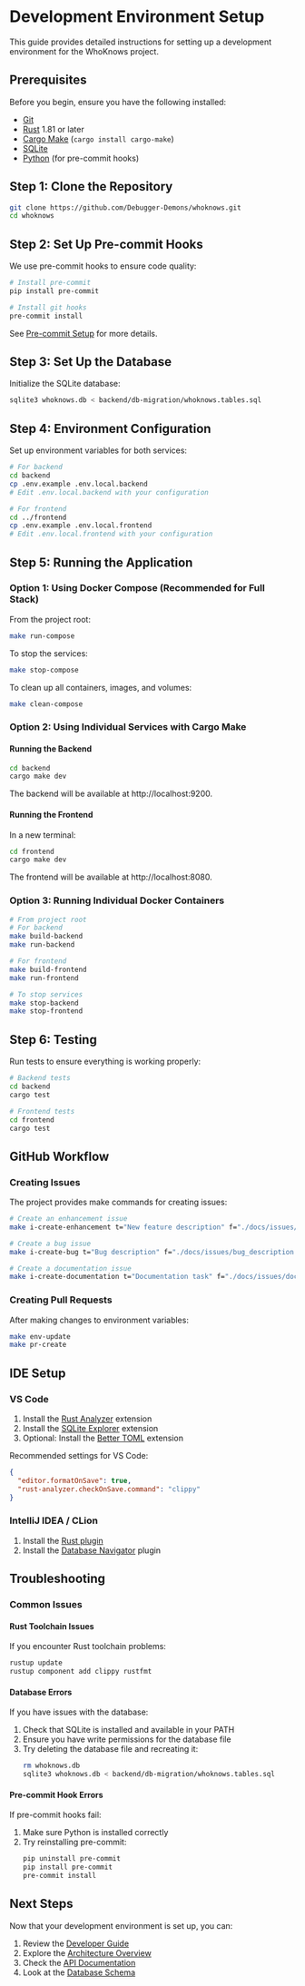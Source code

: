 # Development Environment Setup

This guide provides detailed instructions for setting up a development environment for the WhoKnows project.

## Prerequisites

Before you begin, ensure you have the following installed:

- [Git](https://git-scm.com/)
- [Rust](https://www.rust-lang.org/tools/install) 1.81 or later
- [Cargo Make](https://github.com/sagiegurari/cargo-make) (`cargo install cargo-make`)
- [SQLite](https://www.sqlite.org/download.html)
- [Python](https://www.python.org/downloads/) (for pre-commit hooks)

## Step 1: Clone the Repository

```bash
git clone https://github.com/Debugger-Demons/whoknows.git
cd whoknows
```

## Step 2: Set Up Pre-commit Hooks

We use pre-commit hooks to ensure code quality:

```bash
# Install pre-commit
pip install pre-commit

# Install git hooks
pre-commit install
```

See [Pre-commit Setup](../precommitsetup.md) for more details.

## Step 3: Set Up the Database

Initialize the SQLite database:

```bash
sqlite3 whoknows.db < backend/db-migration/whoknows.tables.sql
```

## Step 4: Environment Configuration

Set up environment variables for both services:

```bash
# For backend
cd backend
cp .env.example .env.local.backend
# Edit .env.local.backend with your configuration

# For frontend
cd ../frontend
cp .env.example .env.local.frontend
# Edit .env.local.frontend with your configuration
```

## Step 5: Running the Application

### Option 1: Using Docker Compose (Recommended for Full Stack)

From the project root:
```bash
make run-compose
```

To stop the services:
```bash
make stop-compose
```

To clean up all containers, images, and volumes:
```bash
make clean-compose
```

### Option 2: Using Individual Services with Cargo Make

#### Running the Backend

```bash
cd backend
cargo make dev
```

The backend will be available at http://localhost:9200.

#### Running the Frontend

In a new terminal:

```bash
cd frontend
cargo make dev
```

The frontend will be available at http://localhost:8080.

### Option 3: Running Individual Docker Containers

```bash
# From project root
# For backend
make build-backend
make run-backend

# For frontend
make build-frontend
make run-frontend

# To stop services
make stop-backend
make stop-frontend
```

## Step 6: Testing

Run tests to ensure everything is working properly:

```bash
# Backend tests
cd backend
cargo test

# Frontend tests
cd frontend
cargo test
```

## GitHub Workflow

### Creating Issues

The project provides make commands for creating issues:

```bash
# Create an enhancement issue
make i-create-enhancement t="New feature description" f="./docs/issues/feature_description.md"

# Create a bug issue
make i-create-bug t="Bug description" f="./docs/issues/bug_description.md"

# Create a documentation issue
make i-create-documentation t="Documentation task" f="./docs/issues/docs_task.md"
```

### Creating Pull Requests

After making changes to environment variables:

```bash
make env-update
make pr-create
```

## IDE Setup

### VS Code

1. Install the [Rust Analyzer](https://marketplace.visualstudio.com/items?itemName=rust-lang.rust-analyzer) extension
2. Install the [SQLite Explorer](https://marketplace.visualstudio.com/items?itemName=alexcvzz.vscode-sqlite) extension
3. Optional: Install the [Better TOML](https://marketplace.visualstudio.com/items?itemName=bungcip.better-toml) extension

Recommended settings for VS Code:

```json
{
  "editor.formatOnSave": true,
  "rust-analyzer.checkOnSave.command": "clippy"
}
```

### IntelliJ IDEA / CLion

1. Install the [Rust plugin](https://plugins.jetbrains.com/plugin/8182-rust)
2. Install the [Database Navigator](https://plugins.jetbrains.com/plugin/1800-database-navigator) plugin

## Troubleshooting

### Common Issues

#### Rust Toolchain Issues

If you encounter Rust toolchain problems:

```bash
rustup update
rustup component add clippy rustfmt
```

#### Database Errors

If you have issues with the database:

1. Check that SQLite is installed and available in your PATH
2. Ensure you have write permissions for the database file
3. Try deleting the database file and recreating it:
   ```bash
   rm whoknows.db
   sqlite3 whoknows.db < backend/db-migration/whoknows.tables.sql
   ```

#### Pre-commit Hook Errors

If pre-commit hooks fail:

1. Make sure Python is installed correctly
2. Try reinstalling pre-commit:
   ```bash
   pip uninstall pre-commit
   pip install pre-commit
   pre-commit install
   ```

## Next Steps

Now that your development environment is set up, you can:

1. Review the [Developer Guide](../developer_guide.md)
2. Explore the [Architecture Overview](../architecture/overview.md)
3. Check the [API Documentation](../api_documentation.md)
4. Look at the [Database Schema](../database_schema.md) 